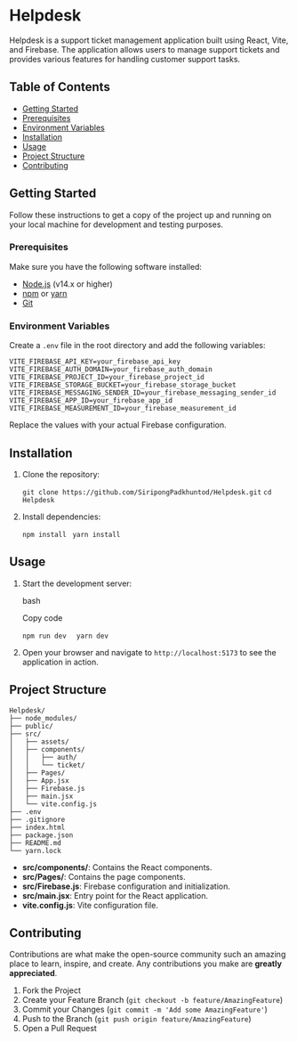 
# Helpdesk


Helpdesk is a support ticket management application built using React, Vite, and Firebase. The application allows users to manage support tickets and provides various features for handling customer support tasks.

## Table of Contents

- [Getting Started](#getting-started)
- [Prerequisites](#prerequisites)
- [Environment Variables](#environment-variables)
- [Installation](#installation)
- [Usage](#usage)
- [Project Structure](#project-structure)
- [Contributing](#contributing)

## Getting Started

Follow these instructions to get a copy of the project up and running on your local machine for development and testing purposes.

### Prerequisites

Make sure you have the following software installed:

- [Node.js](https://nodejs.org/en/download/) (v14.x or higher)
- [npm](https://www.npmjs.com/get-npm) or [yarn](https://yarnpkg.com/getting-started/install)
- [Git](https://git-scm.com/)

### Environment Variables

Create a `.env` file in the root directory and add the following variables:

```plaintext
VITE_FIREBASE_API_KEY=your_firebase_api_key
VITE_FIREBASE_AUTH_DOMAIN=your_firebase_auth_domain
VITE_FIREBASE_PROJECT_ID=your_firebase_project_id
VITE_FIREBASE_STORAGE_BUCKET=your_firebase_storage_bucket
VITE_FIREBASE_MESSAGING_SENDER_ID=your_firebase_messaging_sender_id
VITE_FIREBASE_APP_ID=your_firebase_app_id
VITE_FIREBASE_MEASUREMENT_ID=your_firebase_measurement_id 
```
Replace the values with your actual Firebase configuration.

## Installation

1.  Clone the repository:
  
    `git clone https://github.com/SiripongPadkhuntod/Helpdesk.git`
    `cd Helpdesk` 
    
2.  Install dependencies:
    
    `npm install`
    ` yarn install`
    

## Usage

1.  Start the development server:
    
    bash
    
    Copy code
    
    ```npm run dev ```
	  ```  yarn dev ```
    
2.  Open your browser and navigate to `http://localhost:5173` to see the application in action.
    

## Project Structure
```
Helpdesk/
├── node_modules/
├── public/
├── src/
│   ├── assets/
│   ├── components/
│   │   ├── auth/
│   │   └── ticket/
│   ├── Pages/
│   ├── App.jsx
│   ├── Firebase.js
│   ├── main.jsx
│   └── vite.config.js
├── .env
├── .gitignore
├── index.html
├── package.json
├── README.md
└── yarn.lock 
```

-   **src/components/**: Contains the React components.
-   **src/Pages/**: Contains the page components.
-   **src/Firebase.js**: Firebase configuration and initialization.
-   **src/main.jsx**: Entry point for the React application.
-   **vite.config.js**: Vite configuration file.

## Contributing

Contributions are what make the open-source community such an amazing place to learn, inspire, and create. Any contributions you make are **greatly appreciated**.

1.  Fork the Project
2.  Create your Feature Branch (`git checkout -b feature/AmazingFeature`)
3.  Commit your Changes (`git commit -m 'Add some AmazingFeature'`)
4.  Push to the Branch (`git push origin feature/AmazingFeature`)
5.  Open a Pull Request

